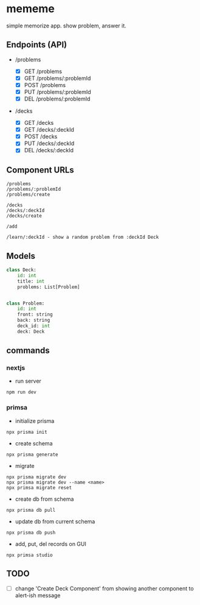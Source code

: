 # mememe

simple memorize app.
show problem, answer it.

## Endpoints (API)

- /problems

  - [x] GET /problems
  - [x] GET /problems/:problemId
  - [x] POST /problems
  - [x] PUT /problems/:problemId
  - [x] DEL /problems/:problemId

- /decks
  - [x] GET /decks
  - [x] GET /decks/:deckId
  - [x] POST /decks
  - [x] PUT /decks/:deckId
  - [x] DEL /decks/:deckId

## Component URLs

```
/problems
/problems/:problemId
/problems/create

/decks
/decks/:deckId
/decks/create

/add

/learn/:deckId - show a random problem from :deckId Deck
```

## Models

```python
class Deck:
    id: int
    title: int
    problems: List[Problem]


class Problem:
    id: int
    front: string
    back: string
    deck_id: int
    deck: Deck
```

## commands

### nextjs

- run server

```
npm run dev
```

### primsa

- initialize prisma

```
npx prisma init
```

- create schema

```
npx prisma generate
```

- migrate

```
npx prisma migrate dev
npx prisma migrate dev --name <name>
npx primsa migrate reset
```

- create db from schema

```
npx prisma db pull
```

- update db from current schema

```
npx prisma db push
```

- add, put, del records on GUI

```
npx primsa studio
```

## TODO

- [ ] change 'Create Deck Component' from showing another component to alert-ish message